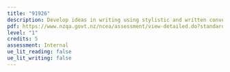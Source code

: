 ```yaml
---
title: "91926"
description: Develop ideas in writing using stylistic and written conventions.
pdf: https://www.nzqa.govt.nz/ncea/assessment/view-detailed.do?standardNumber=91926
level: "1"
credits: 5
assessment: Internal
ue_lit_reading: false
ue_lit_writing: false
---
```

